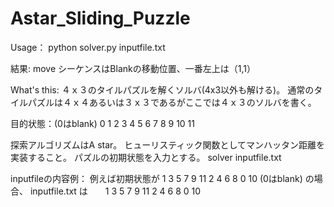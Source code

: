 # Astar_Sliding_Puzzle

Usage：
python solver.py inputfile.txt


結果:
move シーケンスはBlankの移動位置、一番左上は（1,1）


What's this:
４ｘ３のタイルパズルを解くソルバ(4x3以外も解ける)。
通常のタイルパズルは４ｘ４あるいは３ｘ３であるがここでは４ｘ３のソルバを書く。

目的状態：(0はblank)
0 1 2
3 4 5
6 7 8
9 10 11

探索アルゴリズムはA star。
ヒューリスティック関数としてマンハッタン距離を実装すること。
パズルの初期状態を入力とする。
solver inputfile.txt

inputfileの内容例：
例えば初期状態が
1 3 5
7 9 11
2 4 6
8 0  10    (0はblank)
の場合、
inputfile.txt   は　　1 3 5 7 9 11 2 4 6 8 0 10
